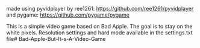 made using pyvidplayer by ree1261: https://github.com/ree1261/pyvidplayer
and pygame: https://github.com/pygame/pygame

This is a simple video game based on Bad Apple. The goal is to stay on the white pixels. Resolution settings and hard mode available in the settings.txt file# Bad-Apple-But-It-s-A-Video-Game
